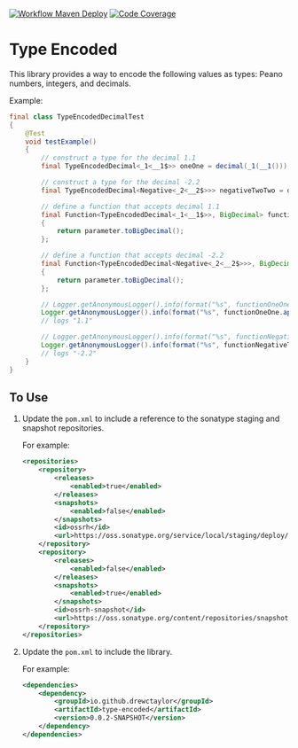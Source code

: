[![Workflow Maven Deploy](https://github.com/drewctaylor/type-encoded/workflows/workflow-maven-deploy/badge.svg)](https://github.com/drewctaylor/type-encoded/workflows/workflow-maven-deploy/badge.svg)
[![Code Coverage](https://codecov.io/gh/drewctaylor/type-encoded/branch/trunk/graph/badge.svg)](https://codecov.io/gh/drewctaylor/type-encoded)

# Type Encoded

This library provides a way to encode the following values as types: Peano numbers, integers, and decimals. 

Example:

```java
final class TypeEncodedDecimalTest 
{
    @Test
    void testExample()
    {
        // construct a type for the decimal 1.1
        final TypeEncodedDecimal<_1<__1$>> oneOne = decimal(_1(__1()));

        // construct a type for the decimal -2.2
        final TypeEncodedDecimal<Negative<_2<__2$>>> negativeTwoTwo = decimal(negative(_2(__2())));

        // define a function that accepts decimal 1.1
        final Function<TypeEncodedDecimal<_1<__1$>>, BigDecimal> functionOneOne = parameter ->
        {
            return parameter.toBigDecimal();
        };

        // define a function that accepts decimal -2.2
        final Function<TypeEncodedDecimal<Negative<_2<__2$>>>, BigDecimal> functionNegativeTwoTwo = parameter ->
        {
            return parameter.toBigDecimal();
        };

        // Logger.getAnonymousLogger().info(format("%s", functionOneOne.apply(negativeTwoTwo))); // <-- compiler error
        Logger.getAnonymousLogger().info(format("%s", functionOneOne.apply(oneOne)));
        // logs "1.1"

        // Logger.getAnonymousLogger().info(format("%s", functionNegativeTwoTwo.apply(oneOne))); // <-- compiler error
        Logger.getAnonymousLogger().info(format("%s", functionNegativeTwoTwo.apply(negativeTwoTwo)));
        // logs "-2.2"
    }
}
```

## To Use

1) Update the `pom.xml` to include a reference to the sonatype staging and snapshot repositories.

   For example:

    ```xml
    <repositories>
        <repository>
            <releases>
                <enabled>true</enabled>
            </releases>
            <snapshots>
                <enabled>false</enabled>
            </snapshots>
            <id>ossrh</id>
            <url>https://oss.sonatype.org/service/local/staging/deploy/maven2</url>
        </repository>
        <repository>
            <releases>
                <enabled>false</enabled>
            </releases>
            <snapshots>
                <enabled>true</enabled>
            </snapshots>
            <id>ossrh-snapshot</id>
            <url>https://oss.sonatype.org/content/repositories/snapshots</url>
        </repository>
    </repositories>
    ```

2) Update the `pom.xml` to include the library. 

    For example:
    
    ```xml
    <dependencies>
        <dependency>
            <groupId>io.github.drewctaylor</groupId>
            <artifactId>type-encoded</artifactId>
            <version>0.0.2-SNAPSHOT</version>
        </dependency>
    </dependencies>
    ```
